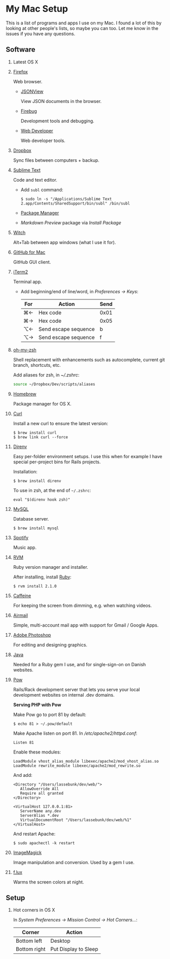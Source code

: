 # My Mac Setup

This is a list of programs and apps I use on my Mac. I found a lot of this by looking at other people's lists, so maybe you can too.
Let me know in the issues if you have any questions.

## Software

1. Latest OS X
   
1. [Firefox](http://www.mozilla.org/firefox)

   Web browser.

   * [JSONView](https://addons.mozilla.org/en-US/firefox/addon/10869/)

     View JSON documents in the browser.

   * [Firebug](https://addons.mozilla.org/en-US/firefox/addon/firebug/)

     Development tools and debugging.

   * [Web Developer](https://addons.mozilla.org/en-US/firefox/addon/web-developer/)

     Web developer tools.

1. [Dropbox](https://www.dropbox.com/)

   Sync files between computers + backup.

1. [Sublime Text](http://www.sublimetext.com/)

   Code and text editor.

   * Add `subl` command:

     ```
     $ sudo ln -s "/Applications/Sublime Text 2.app/Contents/SharedSupport/bin/subl" /bin/subl
     ```

   * [Package Manager](https://sublime.wbond.net/installation)
   * *Markdown Preview* package via *Install Package*

1. [Witch](https://itunes.apple.com/dk/app/witch/id412485838?mt=12)

   Alt+Tab between app windows (what I use it for).

1. [GitHub for Mac](http://mac.github.com/)

   GitHub GUI client.

1. [iTerm2](http://www.iterm2.com/)

   Terminal app.

   * Add beginning/end of line/word, in *Preferences &rarr; Keys*:

     For | Action               | Send
     ----|----------------------|------
     ⌘←  | Hex code             | 0x01 
     ⌘→  | Hex code             | 0x05
     ⌥←  | Send escape sequence | b
     ⌥→  | Send escape sequence | f

1. [oh-my-zsh](https://github.com/robbyrussell/oh-my-zsh)

   Shell replacement with enhancements such as autocomplete, current git branch, shortcuts, etc.

   Add aliases for zsh, in *~/.zshrc*:

   ```bash
   source ~/Dropbox/Dev/scripts/aliases
   ```

1. [Homebrew](http://brew.sh/)

   Package manager for OS X.

1. [Curl](http://curl.haxx.se/)

   Install a new curl to ensure the latest version:

   ```
   $ brew install curl
   $ brew link curl --force
   ```

1. [Direnv](http://direnv.net/)

   Easy per-folder environment setups.
   I use this when for example I have special per-project bins for Rails projects.

   Installation:

   ```
   $ brew install direnv
   ```

   To use in zsh, at the end of `~/.zshrc`:

   ```
   eval "$(direnv hook zsh)"
   ```

1. [MySQL](http://www.mysql.com/)
   
   Database server.

   ```
   $ brew install mysql
   ```

1. [Spotify](https://www.spotify.com/)

   Music app.

1. [RVM](http://rvm.io/)

   Ruby version manager and installer.

   After installing, install [Ruby](http://ruby-lang.org):

   ```
   $ rvm install 2.1.0
   ```

1. [Caffeine](https://itunes.apple.com/dk/app/caffeine/id411246225?mt=12)
   
   For keeping the screen from dimming, e.g. when watching videos.

1. [Airmail](https://itunes.apple.com/dk/app/airmail/id573171375?mt=12)

   Simple, multi-account mail app with support for Gmail / Google Apps.

1. [Adobe Photoshop](http://www.adobe.com/products/photoshop.html)

   For editing and designing graphics.

1. [Java](http://java.com/getjava)

   Needed for a Ruby gem I use, and for single-sign-on on Danish websites.

1. [Pow](http://pow.cx/)

   Rails/Rack development server that lets you serve your local development websites on internal .dev domains.
   
   **Serving PHP with Pow**
   
   Make Pow go to port 81 by default:
   
   ```
   $ echo 81 > ~/.pow/default
   ```
   
   Make Apache listen on port 81. In */etc/apache2/httpd.conf*:
   
   ```
   Listen 81
   ```
   
   Enable these modules:
   
   ```
   LoadModule vhost_alias_module libexec/apache2/mod_vhost_alias.so
   LoadModule rewrite_module libexec/apache2/mod_rewrite.so
   ```
   
   And add:
   
   ```
   <Directory "/Users/lassebunk/dev/web/">
      AllowOverride All
      Require all granted
   </Directory>

   <VirtualHost 127.0.0.1:81>
      ServerName any.dev
      ServerAlias *.dev
      VirtualDocumentRoot "/Users/lassebunk/dev/web/%1"
   </VirtualHost>
   ```
   
   And restart Apache:
   
   ```
   $ sudo apachectl -k restart
   ```

1. [ImageMagick](http://www.imagemagick.org/)

   Image manipulation and conversion. Used by a gem I use.
   
1. [f.lux](https://justgetflux.com/)
   
   Warms the screen colors at night.

## Setup

1. Hot corners in OS X

   In *System Preferences &rarr; Mission Control &rarr; Hot Corners...*:

   Corner       | Action
   -------------|---------------------
   Bottom left  | Desktop
   Bottom right | Put Display to Sleep
